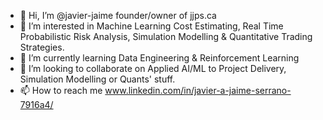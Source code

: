 - 👋 Hi, I’m @javier-jaime founder/owner of jjps.ca
- 👀 I’m interested in Machine Learning Cost Estimating, Real Time Probabilistic Risk Analysis, Simulation Modelling & Quantitative Trading Strategies.
- 🌱 I’m currently learning Data Engineering & Reinforcement Learning
- 💞️ I’m looking to collaborate on Applied AI/ML to Project Delivery, Simulation Modelling or Quants' stuff.
- 📫 How to reach me www.linkedin.com/in/javier-a-jaime-serrano-7916a4/

<!---
javier-jaime/javier-jaime is a ✨ special ✨ repository because its `README.md` (this file) appears on your GitHub profile.
You can click the Preview link to take a look at your changes.
--->
